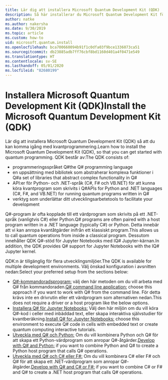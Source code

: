 ```yaml
---
title: Lär dig att installera Microsoft Quantum Development Kit (QDK)
description: Så här installerar du Microsoft Quantum Development Kit för C#-, Python- och Jupyter Notebook-miljöer.
author: natke
ms.author: nakersha
ms.date: 9/30/2019
ms.topic: article
ms.custom: how-to
uid: microsoft.quantum.install
ms.openlocfilehash: bca700660094b91f1c0dfa03f9bce1336073ca51
ms.sourcegitcommit: db23885adb7ff76cbf8bd1160d401a4f0471e549
ms.translationtype: HT
ms.contentlocale: sv-SE
ms.lasthandoff: 05/01/2020
ms.locfileid: "82680199"
---
```

# <a name="install-the-microsoft-quantum-development-kit-qdk"></a><span data-ttu-id="385f3-103">Installera Microsoft Quantum Development Kit (QDK)</span><span class="sxs-lookup"><span data-stu-id="385f3-103">Install the Microsoft Quantum Development Kit (QDK)</span></span>

<span data-ttu-id="385f3-104">Lär dig att installera Microsoft Quantum Development Kit (QDK) så att du kan komma igång med kvantprogrammering.</span><span class="sxs-lookup"><span data-stu-id="385f3-104">Learn how to install the Microsoft Quantum Development Kit (QDK), so that you can get started with quantum programming.</span></span> <span data-ttu-id="385f3-105">QDK består av:</span><span class="sxs-lookup"><span data-stu-id="385f3-105">The QDK consists of:</span></span>

- <span data-ttu-id="385f3-106">programmeringsspråket Q#</span><span class="sxs-lookup"><span data-stu-id="385f3-106">the Q# programming language</span></span>
- <span data-ttu-id="385f3-107">en uppsättning med bibliotek som abstraherar komplexa funktioner i Q#</span><span class="sxs-lookup"><span data-stu-id="385f3-107">a set of libraries that abstract complex functionality in Q#</span></span>
- <span data-ttu-id="385f3-108">API:er för Python- och .NET-språk (C#, F# och VB.NET) för att kunna köra kvantprogram som skrivits i Q#</span><span class="sxs-lookup"><span data-stu-id="385f3-108">APIs for Python and .NET languages (C#, F#, and VB.NET) for running quantum programs written in Q#</span></span>
- <span data-ttu-id="385f3-109">verktyg som underlättar ditt utvecklingsarbete</span><span class="sxs-lookup"><span data-stu-id="385f3-109">tools to facilitate your development</span></span>

<span data-ttu-id="385f3-110">Q#-program är ofta kopplade till ett värdprogram som skrivits på ett .NET-språk (vanligtvis C#) eller Python.</span><span class="sxs-lookup"><span data-stu-id="385f3-110">Q# programs are often paired with a host program written in a .NET language (typically C#) or Python.</span></span> <span data-ttu-id="385f3-111">Detta innebär att vi kan anropa kvantåtgärder inifrån ett klassiskt program.</span><span class="sxs-lookup"><span data-stu-id="385f3-111">This allows us to call quantum operations from inside a classical program.</span></span>
<span data-ttu-id="385f3-112">Dessutom innehåller QDK Q#-stöd för Jupyter Notebooks med IQ# Jupyter-kärnan.</span><span class="sxs-lookup"><span data-stu-id="385f3-112">In addition, the QDK provides Q# support for Jupyter Notebooks with the IQ# Jupyter kernel.</span></span>

<span data-ttu-id="385f3-113">QDK:n är tillgänglig för flera utvecklingsmiljöer.</span><span class="sxs-lookup"><span data-stu-id="385f3-113">The QDK is available for multiple development environments.</span></span> <span data-ttu-id="385f3-114">Välj önskad konfiguration i avsnitten nedan:</span><span class="sxs-lookup"><span data-stu-id="385f3-114">Select your preferred setup from the sections below:</span></span>

- <span data-ttu-id="385f3-115">[Q#-kommandoradsprogram:](xref:microsoft.quantum.install.standalone) välj den här metoden om du vill arbeta med Q# från kommandoraden.</span><span class="sxs-lookup"><span data-stu-id="385f3-115">[Q# command line application:](xref:microsoft.quantum.install.standalone) choose this approach if you want to work with Q# from the command line.</span></span> <span data-ttu-id="385f3-116">För detta krävs inte en drivrutin eller ett värdprogram som alternativen nedan.</span><span class="sxs-lookup"><span data-stu-id="385f3-116">This does not require a driver or a host program like the below options.</span></span>
- <span data-ttu-id="385f3-117">[Installera Q# för Jupyter Notebooks:](xref:microsoft.quantum.install.jupyter) Välj den här miljön om du vill köra Q#-kod i celler med inbäddad text, eller skapa interaktiva självstudier för kvantberäkning.</span><span class="sxs-lookup"><span data-stu-id="385f3-117">[Install Q# for Jupyter Notebooks:](xref:microsoft.quantum.install.jupyter) choose this environment to execute Q# code in cells with embedded text or create quantum computing interactive tutorials.</span></span> 
- <span data-ttu-id="385f3-118">[Utveckla med Q# och Python:](xref:microsoft.quantum.install.python) Om du vill kombinera Python och Q# för att skapa ett Python-värdprogram som anropar Q#-åtgärder.</span><span class="sxs-lookup"><span data-stu-id="385f3-118">[Develop with Q# and Python:](xref:microsoft.quantum.install.python) if you want to combine Python and Q# to create a Python host program that calls Q# operations.</span></span>
- <span data-ttu-id="385f3-119">[Utveckla med Q# och C# eller F#:](xref:microsoft.quantum.install.cs) Om du vill kombinera C# eller F# och Q# för att skapa ett .NET-värdprogram som anropar Q#-åtgärder.</span><span class="sxs-lookup"><span data-stu-id="385f3-119">[Develop with Q# and C# or F#:](xref:microsoft.quantum.install.cs) if you want to combine C# or F# and Q# to create a .NET host program that calls Q# operations.</span></span>
